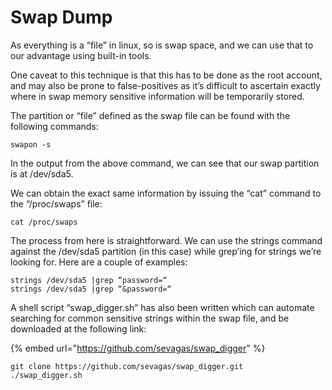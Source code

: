 # Swap Dump

As everything is a “file” in linux, so is swap space, and we can use that to our advantage using built-in tools.

One caveat to this technique is that this has to be done as the root account, and may also be prone to false-positives as it’s difficult to ascertain exactly where in swap memory sensitive information will be temporarily stored.

The partition or “file” defined as the swap file can be found with the following commands:

```
swapon -s
```

In the output from the above command, we can see that our swap partition is at /dev/sda5.

We can obtain the exact same information by issuing the “cat” command to the “/proc/swaps” file:

```
cat /proc/swaps
```

The process from here is straightforward. We can use the strings command against the /dev/sda5 partition (in this case) while grep’ing for strings we’re looking for. Here are a couple of examples:

```
strings /dev/sda5 |grep “password=“
strings /dev/sda5 |grep “&password=“
```

A shell script “swap\_digger.sh” has also been written which can automate searching for common sensitive strings within the swap file, and be downloaded at the following link:

{% embed url="https://github.com/sevagas/swap_digger" %}

```
git clone https://github.com/sevagas/swap_digger.git
./swap_digger.sh
```























